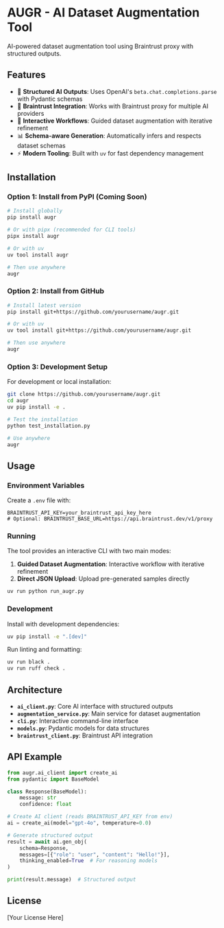 # AUGR - AI Dataset Augmentation Tool

AI-powered dataset augmentation tool using Braintrust proxy with structured outputs.

## Features

- 🤖 **Structured AI Outputs**: Uses OpenAI's `beta.chat.completions.parse` with Pydantic schemas
- 🧠 **Braintrust Integration**: Works with Braintrust proxy for multiple AI providers
- 🔄 **Interactive Workflows**: Guided dataset augmentation with iterative refinement
- 📊 **Schema-aware Generation**: Automatically infers and respects dataset schemas
- ⚡ **Modern Tooling**: Built with `uv` for fast dependency management

## Installation

### Option 1: Install from PyPI (Coming Soon)

```bash
# Install globally
pip install augr

# Or with pipx (recommended for CLI tools)
pipx install augr

# Or with uv
uv tool install augr

# Then use anywhere
augr
```

### Option 2: Install from GitHub

```bash
# Install latest version
pip install git+https://github.com/yourusername/augr.git

# Or with uv
uv tool install git+https://github.com/yourusername/augr.git

# Then use anywhere
augr
```

### Option 3: Development Setup

For development or local installation:

```bash
git clone https://github.com/yourusername/augr.git
cd augr
uv pip install -e .

# Test the installation
python test_installation.py

# Use anywhere
augr
```

## Usage

### Environment Variables

Create a `.env` file with:

```env
BRAINTRUST_API_KEY=your_braintrust_api_key_here
# Optional: BRAINTRUST_BASE_URL=https://api.braintrust.dev/v1/proxy
```

### Running

The tool provides an interactive CLI with two main modes:

1. **Guided Dataset Augmentation**: Interactive workflow with iterative refinement
2. **Direct JSON Upload**: Upload pre-generated samples directly

```bash
uv run python run_augr.py
```

### Development

Install with development dependencies:

```bash
uv pip install -e ".[dev]"
```

Run linting and formatting:

```bash
uv run black .
uv run ruff check .
```

## Architecture

- **`ai_client.py`**: Core AI interface with structured outputs
- **`augmentation_service.py`**: Main service for dataset augmentation
- **`cli.py`**: Interactive command-line interface
- **`models.py`**: Pydantic models for data structures
- **`braintrust_client.py`**: Braintrust API integration

## API Example

```python
from augr.ai_client import create_ai
from pydantic import BaseModel

class Response(BaseModel):
    message: str
    confidence: float

# Create AI client (reads BRAINTRUST_API_KEY from env)
ai = create_ai(model="gpt-4o", temperature=0.0)

# Generate structured output
result = await ai.gen_obj(
    schema=Response,
    messages=[{"role": "user", "content": "Hello!"}],
    thinking_enabled=True  # For reasoning models
)

print(result.message)  # Structured output
```

## License

[Your License Here]
